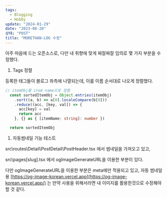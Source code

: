 ```yaml
---
tags:
  - Blogging
  - Hobby
update: "2024-01-29"
date: "2023-08-20"
상태: "POST"
title: "MORETHAN-LOG 수정"
---
```

아주 마음에 드는 오픈소스로, 다만 내 취향에 맞게 짜잘짜잘 임의로 몇 가지 부분을 수정했다. 

1. Tags 정렬

등록한 태그들이 블로그 좌측에 나열되는데, 이를 이름 순서대로 나오게 정렬했다. 

```typescript
// itemObj를 item name으로 정렬
  const sortedItemObj = Object.entries(itemObj)
    .sort((a, b) => a[0].localeCompare(b[0]))
    .reduce((acc, [key, val]) => {
      acc[key] = val
      return acc
    }, {} as { [itemName: string]: number })

  return sortedItemObj
```



1. 자동썸네일 기능 테스트

src\routes\Detail\PostDetail\PostHeader.tsx 에서 썸네일을 가져오고 있고, 

src\pages\[slug].tsx 에서 ogImageGenerateURL을 이용한 부분이 있다. 

다만 ogImageGenerateURL을 이용한 부분은 meta에만 적용되고 있고, 자동 썸네일 용 [https://og-image-korean.vercel.app](https://og-image-korean.vercel.app/) 는 만약 사용을 위해서라면 내 이미지를 활용한것으로 수정해야 할 것 같다. 

